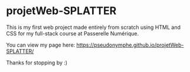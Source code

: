 # projetWeb-SPLATTER

This is my first web project made entirely from scratch using HTML and CSS for my full-stack course at Passerelle Numérique.

You can view my page here: https://pseudonymphe.github.io/projetWeb-SPLATTER/

Thanks for stopping by :)

